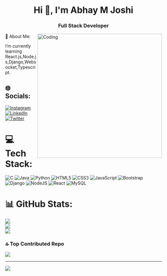 <h1 align="center">Hi 👋, I'm Abhay M Joshi</h1>
<h3 align="center">Full Stack Developer</h3>
<img align="right" alt="Coding" width="400" src="https://cdn.dribbble.com/users/1162077/screenshots/3848914/programmer.gif"

# 💫 About Me:

I’m currently learning React.js,Node.js,Django,Websocket,Typescript.

## 🌐 Socials:
[![Instagram](https://img.shields.io/badge/Instagram-%23E4405F.svg?logo=Instagram&logoColor=white)](https://instagram.com/_abhayjoshi_24/) [![LinkedIn](https://img.shields.io/badge/LinkedIn-%230077B5.svg?logo=linkedin&logoColor=white)](https://linkedin.com/in/abhay-m-joshi-7507251bb) [![Twitter](https://img.shields.io/badge/Twitter-%231DA1F2.svg?logo=Twitter&logoColor=white)](https://twitter.com/abhayAJ_24) 

# 💻 Tech Stack:
![C](https://img.shields.io/badge/c-%2300599C.svg?style=flat&logo=c&logoColor=white) ![Java](https://img.shields.io/badge/java-%23ED8B00.svg?style=flat&logo=openjdk&logoColor=white) ![Python](https://img.shields.io/badge/python-3670A0?style=flat&logo=python&logoColor=ffdd54) ![HTML5](https://img.shields.io/badge/html5-%23E34F26.svg?style=flat&logo=html5&logoColor=white) ![CSS3](https://img.shields.io/badge/css3-%231572B6.svg?style=flat&logo=css3&logoColor=white) ![JavaScript](https://img.shields.io/badge/javascript-%23323330.svg?style=flat&logo=javascript&logoColor=%23F7DF1E) ![Bootstrap](https://img.shields.io/badge/bootstrap-%238511FA.svg?style=flat&logo=bootstrap&logoColor=white) ![Django](https://img.shields.io/badge/django-%23092E20.svg?style=flat&logo=django&logoColor=white) ![NodeJS](https://img.shields.io/badge/node.js-6DA55F?style=flat&logo=node.js&logoColor=white) ![React](https://img.shields.io/badge/react-%2320232a.svg?style=flat&logo=react&logoColor=%2361DAFB) ![MySQL](https://img.shields.io/badge/mysql-%2300000f.svg?style=flat&logo=mysql&logoColor=white)
# 📊 GitHub Stats:
![](https://github-readme-stats.vercel.app/api?username=Abhayaj247&theme=tokyonight&hide_border=false&include_all_commits=true&count_private=true)<br/>
![](https://github-readme-streak-stats.herokuapp.com/?user=Abhayaj247&theme=tokyonight&hide_border=false)<br/>
![](https://github-readme-stats.vercel.app/api/top-langs/?username=Abhayaj247&theme=tokyonight&hide_border=false&include_all_commits=true&count_private=true&layout=compact)

### 🔝 Top Contributed Repo
![](https://github-contributor-stats.vercel.app/api?username=Abhayaj247&limit=5&theme=onedark&combine_all_yearly_contributions=true)

---
[![](https://visitcount.itsvg.in/api?id=Abhayaj247&icon=0&color=5)](https://visitcount.itsvg.in)
<!-- Proudly created with GPRM ( https://gprm.itsvg.in ) -->

